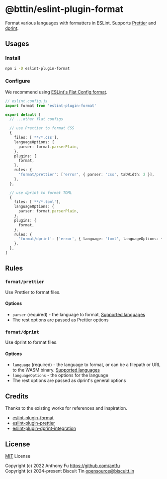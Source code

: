 # @bttin/eslint-plugin-format

Format various languages with formatters in ESLint. Supports [Prettier](https://prettier.io/) and [dprint](https://dprint.dev/).

## Usages

### Install

```bash
npm i -D eslint-plugin-format
```

### Configure

We recommend using [ESLint's Flat Config format](https://eslint.org/docs/latest/use/configure/configuration-files-new).

```ts
// eslint.config.js
import format from 'eslint-plugin-format'

export default [
  // ...other flat configs

  // use Prettier to format CSS
  {
    files: ['**/*.css'],
    languageOptions: {
      parser: format.parserPlain,
    },
    plugins: {
      format,
    },
    rules: {
      'format/prettier': ['error', { parser: 'css', tabWidth: 2 }],
    },
  },

  // use dprint to format TOML
  {
    files: ['**/*.toml'],
    languageOptions: {
      parser: format.parserPlain,
    },
    plugins: {
      format,
    },
    rules: {
      'format/dprint': ['error', { language: 'toml', languageOptions: { indentWidth: 2 } }],
    },
  },
]
```

## Rules

### `format/prettier`

Use Prettier to format files.

#### Options

- `parser` (required) - the language to format, [Supported languages](https://prettier.io/docs/en/options.html#parser)
- The rest options are passed as Prettier options

### `format/dprint`

Use dprint to format files.

#### Options

- `language` (required) - the language to format, or can be a filepath or URL to the WASM binary. [Supported languages](https://dprint.dev/plugins/)
- `languageOptions` - the options for the language
- The rest options are passed as dprint's general options

## Credits

Thanks to the existing works for references and inspiration.

- [eslint-plugin-format](https://github.com/antfu/eslint-plugin-format)
- [eslint-plugin-prettier](https://github.com/prettier/eslint-plugin-prettier)
- [eslint-plugin-dprint-integration](https://github.com/so1ve/eslint-plugin-dprint-integration)

## License

[MIT](./LICENSE) License

Copyright (c) 2022 Anthony Fu <https://github.com/antfu>
<br />
Copyright (c) 2024-present Biscuit Tin <opensource@biscuitt.in>
